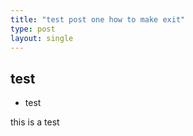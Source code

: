 ```yaml
---
title: "test post one how to make exit"
type: post
layout: single
---
```



## test
* test

this is a test